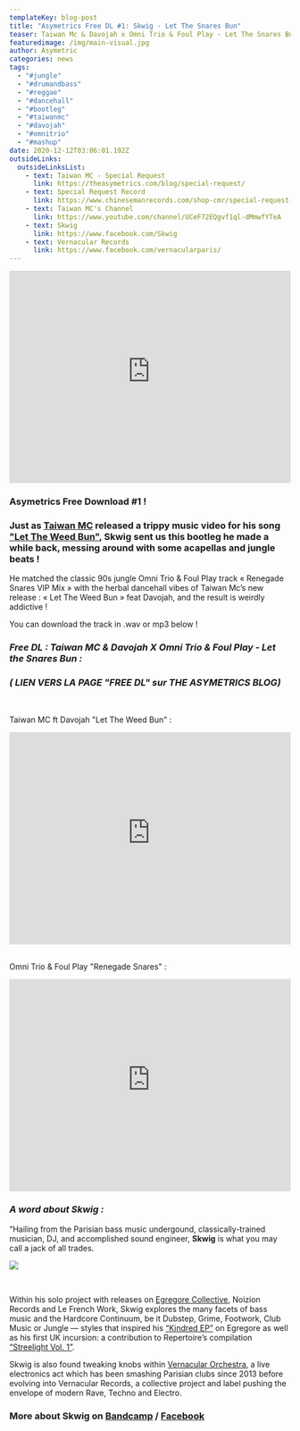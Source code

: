 ```yaml
---
templateKey: blog-post
title: "Asymetrics Free DL #1: Skwig - Let The Snares Bun"
teaser: Taiwan Mc & Davojah x Omni Trio & Foul Play - Let The Snares Bun (Skwig Mashup)
featuredimage: /img/main-visual.jpg
author: Asymetric
categories: news
tags:
  - "#jungle"
  - "#drumandbass"
  - "#reggae"
  - "#dancehall"
  - "#bootleg"
  - "#taiwanmc"
  - "#davojah"
  - "#omnitrio"
  - "#mashup"
date: 2020-12-12T03:06:01.192Z
outsideLinks:
  outsideLinksList:
    - text: Taiwan MC - Special Request
      link: https://theasymetrics.com/blog/special-request/
    - text: Special Request Record
      link: https://www.chinesemanrecords.com/shop-cmr/special-request-taiwan-mc/
    - text: Taiwan MC's Channel
      link: https://www.youtube.com/channel/UCeF72EQgvf1ql-dMmwfYTeA
    - text: Skwig
      link: https://www.facebook.com/Skwig
    - text: Vernacular Records
      link: https://www.facebook.com/vernacularparis/
---
```

<iframe width="100%" height="380" src="https://www.youtube-nocookie.com/embed/CEnU2JPM2sA" frameborder="0" allow="accelerometer; autoplay; clipboard-write; encrypted-media; gyroscope; picture-in-picture" allowfullscreen referrerpolicy="origin"></iframe>

### Asymetrics Free Download #1 !

### Just as [Taiwan MC](https://theasymetrics.com/blog/special-request/) released a trippy music video for his song ["Let The Weed Bun"](https://www.youtube.com/watch?v=ONyrc0jHb3A), [](https://www.facebook.com/Skwig)**Skwig** sent us this bootleg he made a while back, messing around with some acapellas and jungle beats !

He matched the classic 90s jungle Omni Trio & Foul Play track « Renegade Snares VIP Mix » with the herbal dancehall vibes of Taiwan Mc’s new release : « Let The Weed Bun » feat Davojah, and the result is weirdly addictive !

You can download the track in .wav or mp3 below ! 

### *Free DL : Taiwan MC & Davojah X Omni Trio & Foul Play - Let the Snares Bun :*

### *( LIEN VERS LA PAGE "FREE DL" sur THE ASYMETRICS BLOG)*

<br>

 Taiwan MC ft Davojah "Let The Weed Bun" :

<iframe width="100%" height="380" src="https://www.youtube-nocookie.com/embed/ONyrc0jHb3A" frameborder="0" allow="accelerometer; autoplay; clipboard-write; encrypted-media; gyroscope; picture-in-picture" allowfullscreen referrerpolicy="origin"></iframe>

<br>

<br>

Omni Trio & Foul Play "Renegade Snares" : 

<iframe width="100%" height="380" src="https://www.youtube-nocookie.com/embed/xDvrQVG040g" frameborder="0" allow="accelerometer; autoplay; clipboard-write; encrypted-media; gyroscope; picture-in-picture" allowfullscreen referrerpolicy="origin"></iframe>

### *A word about Skwig :*

“Hailing from the Parisian bass music undergound, classically-trained musician, DJ, and accomplished sound engineer, **Skwig** is what you may call a jack of all trades.

![](/img/129913408_966463553880454_3257371498311918056_n-2.jpg)

<br>

Within his solo project with releases on [Egregore Collective](https://egregorecollective.bandcamp.com/), Noizion Records and Le French Work, Skwig explores the many facets of bass music and the Hardcore Continuum, be it Dubstep, Grime, Footwork, Club Music or Jungle — styles that inspired his [“Kindred EP”](https://egregorecollective.bandcamp.com/album/egr005ep-skwig-kindred-ep) on Egregore as well as his first UK incursion: a contribution to Repertoire’s compilation [“Streelight Vol. 1”](https://repertoire.bandcamp.com/album/streetlight-vol-1).

Skwig is also found tweaking knobs within [Vernacular Orchestra](https://www.facebook.com/vernacularparis/), a live electronics act which has been smashing Parisian clubs since 2013 before evolving into Vernacular Records, a collective project and label pushing the envelope of modern Rave, Techno and Electro.

### More about Skwig on [Bandcamp](https://egregorecollective.bandcamp.com/album/egr005ep-skwig-kindred-ep) / [Facebook](https://www.facebook.com/Skwig)